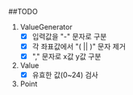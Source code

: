 ##TODO

1. ValueGenerator
    * [x] 입력값을 "-" 문자로 구분
    * [x] 각 좌표값에서 "( || )" 문자 제거
    * [x] "," 문자로 x값 y값 구분
  
2. Value
    * [x] 유효한 값(0~24) 검사

3. Point
   